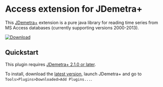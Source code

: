 # Access extension for JDemetra+

This [JDemetra+](https://github.com/jdemetra/jdemetra-app) extension is a pure java library for reading time series from MS Access databases (currently supporting versions 2000-2013).  

[![Download](https://img.shields.io/github/release/nbbrd/jdemetra-access.svg)](https://github.com/nbbrd/jdemetra-access/releases/latest)

## Quickstart

This plugin requires [JDemetra+ 2.1.0 or later](https://github.com/jdemetra/jdemetra-app/releases).  

To install, download the [latest version](https://github.com/nbbrd/jdemetra-access/releases/latest), 
launch JDemetra+ and go to `Tools>Plugins>Downloaded>Add Plugins...`.
